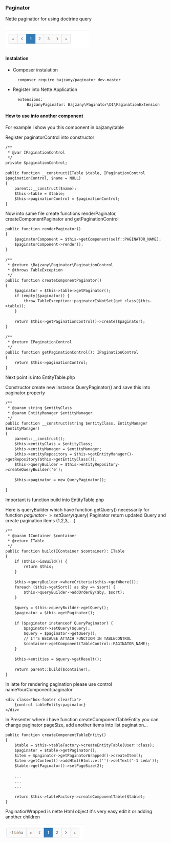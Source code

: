 ### Paginator

Nette paginatior for using doctrine query

![Translate Modal](src/Doc/image1.PNG?raw=true)

#### Instalation

- Composer instalation

		composer require bajzany/paginator dev-master


- Register into Nette Application

		extensions:
    		BajzanyPaginator: Bajzany\Paginator\DI\PaginationExtension

#### How to use into another component
For example i show you this component in bajzany/table

Register paginatorControl into constructor

	/**
	 * @var IPaginationControl
	 */
	private $paginationControl;

	public function __construct(ITable $table, IPaginationControl $paginationControl, $name = NULL)
	{
		parent::__construct($name);
		$this->table = $table;
		$this->paginationControl = $paginationControl;
	}
	
Now into same file create functions renderPaginator, createComponentPaginator and getPaginationControl

	public function renderPaginator()
	{
		$paginatorComponent = $this->getComponent(self::PAGINATOR_NAME);
		$paginatorComponent->render();
	}

	/**
	 * @return \Bajzany\Paginator\PaginationControl
	 * @throws TableException
	 */
	public function createComponentPaginator()
	{
		$paginator = $this->table->getPaginator();
		if (empty($paginator)) {
			throw TableException::paginatorIsNotSet(get_class($this->table));
		}

		return $this->getPaginationControl()->create($paginator);
	}
	
	/**
	 * @return IPaginationControl
	 */
	public function getPaginationControl(): IPaginationControl
	{
		return $this->paginationControl;
	}
	
Next point is into EntityTable.php 

Constructor create new instance QueryPaginator() and save this into paginator property

	/**
	 * @param string $entityClass
	 * @param EntityManager $entityManager
	 */
	public function __construct(string $entityClass, EntityManager $entityManager)
	{
		parent::__construct();
		$this->entityClass = $entityClass;
		$this->entityManager = $entityManager;
		$this->entityRepository = $this->getEntityManager()->getRepository($this->getEntityClass());
		$this->queryBuilder = $this->entityRepository->createQueryBuilder('e');

		$this->paginator = new QueryPaginator();

	}
	
Important is function build into EntityTable.php

Here is queryBuilder which have function getQuery() necessarily for function $paginator->setQuery($query)
Paginator return updated Query and create pagination items (1,2,3, ...)

	/**
	 * @param IContainer $container
	 * @return ITable
	 */
	public function build(IContainer $container): ITable
	{
		if ($this->isBuild()) {
			return $this;
		}

		$this->queryBuilder->whereCriteria($this->getWhere());
		foreach ($this->getSort() as $by => $sort) {
			$this->queryBuilder->addOrderBy($by, $sort);
		}

		$query = $this->queryBuilder->getQuery();
		$paginator = $this->getPaginator();

		if ($paginator instanceof QueryPaginator) {
			$paginator->setQuery($query);
			$query = $paginator->getQuery();
			// IT'S BECAUSE ATTACH FUNCTION IN TABLECONTROL
			$container->getComponent(TableControl::PAGINATOR_NAME);
		}

		$this->entities = $query->getResult();

		return parent::build($container);
	}
	
In latte for rendering pagination please use control nameYourComponent:paginator

	<div class="box-footer clearfix">
 		{control tableEntity:paginator}
	</div>
	
In Presenter where i have function createComponentTableEntity you can change paginator pageSize, add another items into list pagination... 


	public function createComponentTableEntity()
	{
		$table = $this->tableFactory->createEntityTable(User::class);
		$paginator = $table->getPaginator();
		$item = $paginator->getPaginatorWrapped()->createItem();
		$item->getContent()->addHtml(Html::el('')->setText('-1 Léňa'));
		$table->getPaginator()->setPageSize(2);
		
		...
		...
		...
		
		return $this->tableFactory->createComponentTable($table);
	}
	
PaginatiorWrapped is nette Html object it's very easy edit it or adding another children

![Translate Modal](src/Doc/image2.PNG?raw=true)
